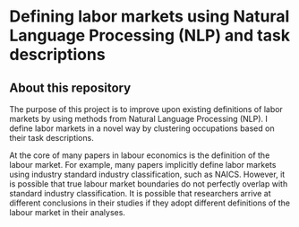 
# Defining labor markets using Natural Language Processing (NLP) and task descriptions

## About this repository

The purpose of this project is to improve upon existing definitions of labor markets by using methods from Natural Language Processing (NLP). I define labor markets in a novel way by clustering occupations based on their task descriptions.

At the core of many papers in labour economics is the definition of the labour market. For example, many papers implicitly define labor markets using industry standard industry classification, such as NAICS. However, it is possible that true labour market boundaries do not perfectly overlap with standard industry classification. It is possible that researchers arrive at different conclusions in their studies if they adopt different definitions of the
labour market in their analyses.

